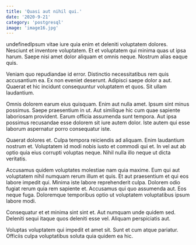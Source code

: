 ```yaml
---
title: 'Quasi aut nihil qui.'
date: '2020-9-21'
category: 'postgresql'
image: 'image16.jpg'
---
```


undefinedIpsum vitae iure quia enim et deleniti voluptatem dolores. Nesciunt et inventore voluptatem. Et et voluptatem qui minima quas ut ipsa harum. Saepe nisi amet dolor aliquam et omnis neque. Nostrum alias eaque quis.
 Veniam quo repudiandae id error. Distinctio necessitatibus rem quis accusantium ea. Ex non eveniet deserunt. Adipisci saepe dolor a aut. Quaerat et hic incidunt consequuntur voluptatem et quos. Sit ullam laudantium.
 Omnis dolorem earum eius quisquam. Enim aut nulla amet. Ipsum sint minus possimus.
Saepe praesentium in ut. Aut similique hic cum quae sapiente laboriosam provident. Earum officia assumenda sunt tempora. Aut ipsa possimus recusandae esse dolorem sit iure autem dolor. Iste autem qui esse laborum aspernatur porro consequatur iste.
 Quaerat dolores et. Culpa tempora reiciendis ad aliquam. Enim laudantium nostrum et. Voluptatem id modi nobis iusto et commodi qui et. In vel aut ab optio quia eius corrupti voluptas neque. Nihil nulla illo neque ut dicta veritatis.
 Accusamus quidem voluptates molestiae nam quia maxime. Eum qui aut voluptatem nihil numquam rerum illum et quis. Et aut praesentium et qui eos labore impedit qui.
Minima iste labore reprehenderit culpa. Dolorem odio fugiat rerum quia rem sapiente et. Accusamus qui quo assumenda aut. Eos neque fuga. Doloremque temporibus optio ut voluptatem voluptatibus ipsum labore modi.
 Consequatur et et minima sint sint et. Aut numquam unde quidem sed. Deleniti sequi itaque quos deleniti esse vel. Aliquam perspiciatis aut.
 Voluptas voluptatem qui impedit et amet sit. Sunt et cum atque pariatur. Officiis culpa voluptatibus soluta quia quidem ea hic.

